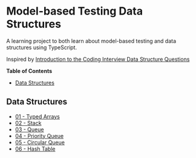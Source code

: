 # Model-based Testing Data Structures

A learning project to both learn about model-based testing and data structures using TypeScript.

Inspired by [Introduction to the Coding Interview Data Structure
Questions](https://www.freecodecamp.org/learn/coding-interview-prep/data-structures/)

<!-- START doctoc generated TOC please keep comment here to allow auto update -->
<!-- DON'T EDIT THIS SECTION, INSTEAD RE-RUN doctoc TO UPDATE -->
**Table of Contents**

- [Data Structures](#data-structures)

<!-- END doctoc generated TOC please keep comment here to allow auto update -->

## Data Structures

- [01 - Typed Arrays](./src/01-typed-arrays)
- [02 - Stack](./src/02-stack)
- [03 - Queue](./src/03-queue)
- [04 - Priority Queue](./src/04-priority-queue)
- [05 - Circular Queue](./src/05-circular-queue)
- [06 - Hash Table](./src/06-hash-table)
